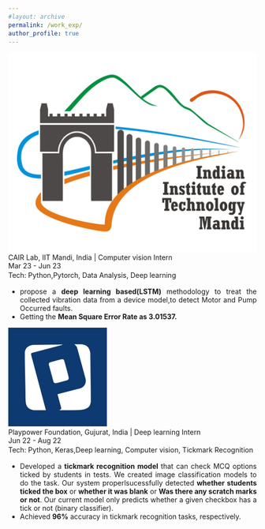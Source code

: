 ```yaml
---
#layout: archive
permalink: /work_exp/
author_profile: true
---
```


<div class="research-block">
	<div class="left">
		<span class="research-img">
			<img src="/images/IITM_gif.gif">
		</span>
	</div>
	<div class="right">
		<div class="title" style="font-size: 14px;"><a href="https://research.iitmandi.ac.in/cair/" style="text-decoration: none; color: inherit;" target="_blank">CAIR Lab, IIT Mandi, India </a>| Computer vision Intern</div>
		<div class="sub-title" style="font-size: 14px;">Mar 23 - Jun 23</div>
		<span class="research-text" style="text-align: justify; display: inline-block; font-size: 14px; line-height: 1.5;">Tech: Python,Pytorch, Data Analysis, Deep learning </span><br>		
		<span class="research-text"><ul>
		<li style="text-align: justify; font-size: 14px;"> propose a <b>deep learning based(LSTM)</b> methodology to treat the collected vibration data from a device model,to detect Motor and Pump Occurred faults. </li> 
		<li style="text-align: justify; font-size: 14px;"> Getting the <b>Mean Square Error Rate as 3.01537.</b></li> 
	</div>
</div>

<div class="research-block">
	<div class="left">
		<span class="research-img">
			<img src="/images/playpowerlabs_gif.gif">
		</span>
	</div>
	<div class="right">
		<div class="title" style="font-size: 14px;"><a href="https://www.playpowerlabs.com/" style="text-decoration: none; color: inherit;" target="_blank"> Playpower Foundation, Gujurat, India </a>| Deep learning Intern</div>
		<div class="sub-title" style="font-size: 14px;">Jun 22 - Aug 22</div>
		<span class="research-text" style="text-align: justify; display: inline-block; font-size: 14px; line-height: 1.5;">Tech: Python, Keras,Deep learning, Computer vision, Tickmark Recognition</span><br>			
		<span class="research-text"><ul>
		<li style="text-align: justify; font-size: 14px;"> Developed a <b>tickmark recognition model</b> that can check MCQ options ticked by students in tests. We created image classification models to do the task. Our system properlsucessfully detected <b>whether students ticked the box</b> or <b>whether it was blank</b>  or <b>Was there any scratch marks or not</b>. Our current model only predicts whether a given checkbox has a tick or not (binary classifier).</li> 
		<li style="text-align: justify; font-size: 14px;"> Achieved <b>96%</b> accuracy in tickmark recognition tasks, respectively.</li></ul></span>
	</div>
</div>

